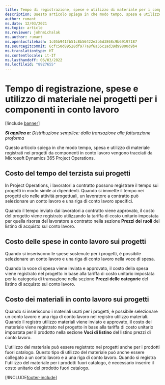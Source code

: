 ```yaml
---
title: Tempo di registrazione, spese e utilizzo di materiale per i componenti in conto lavoro
description: Questo articolo spiega in che modo tempo, spesa e utilizzo di materiale registrati nei progetti da componenti in conto lavoro vengono tracciati da Microsoft Dynamics 365 Project Operations.
author: rumant
ms.date: 12/03/2021
ms.topic: article
ms.reviewer: johnmichalak
ms.author: rumant
ms.openlocfilehash: 1c05b941fb51c8b56422e3b5d3868c9b69197187
ms.sourcegitcommit: 6cfc50d89528df977a8f6a55c1ad39d99800d9b4
ms.translationtype: HT
ms.contentlocale: it-IT
ms.lasthandoff: 06/03/2022
ms.locfileid: "8927655"
---
```

# <a name="recording-time-expenses-and-material-usage-on-projects-for-subcontracted-components"></a>Tempo di registrazione, spese e utilizzo di materiale nei progetti per i componenti in conto lavoro

[!include [banner](../../includes/dataverse-preview.md)]

_**Si applica a:** Distribuzione semplice: dalla transazione alla fatturazione proforma_

Questo articolo spiega in che modo tempo, spesa e utilizzo di materiale registrati nei progetti da componenti in conto lavoro vengono tracciati da Microsoft Dynamics 365 Project Operations.

## <a name="costing-for-subcontractor-time-on-projects"></a>Costo del tempo del terzista sui progetti
In Project Operations, i lavoratori a contratto possono registrare il tempo sui progetti in modo simile ai dipendenti. Quando si immette il tempo nei progetti e/o nelle attività progettuali, un lavoratore a contratto può selezionare un conto lavoro e una riga di conto lavoro specifici.

Quando il tempo inviato dai lavoratori a contratto viene approvato, il costo del progetto viene registrato utilizzando la tariffa di costo unitario impostata per quella risorsa del lavoratore a contratto nella sezione **Prezzi dei ruoli** del listino di acquisto sul conto lavoro.

## <a name="costing-for-subcontracted-expenses-on-projects"></a>Costo delle spese in conto lavoro sui progetti
Quando si inseriscono le spese sostenute per i progetti, è possibile selezionare un conto lavoro e una riga di conto lavoro nella voce di spesa. 

Quando la voce di spesa viene inviata e approvato, il costo della spesa viene registrato nel progetto in base alla tariffa di costo unitario impostata per la categoria di transazione nella sezione **Prezzi delle categorie** del listino di acquisto sul conto lavoro.

## <a name="costing-for-subcontracted-materials-on-projects"></a>Costo dei materiali in conto lavoro sui progetti
Quando si inseriscono i materiali usati per i progetti, è possibile selezionare un conto lavoro e una riga di conto lavoro nel registro utilizzo materiali. Quando il registro utilizzo materiali viene inviato e approvato, il costo del materiale viene registrato nel progetto in base alla tariffa di costo unitario impostata per il prodotto nella sezione **Voci di listino** del listino prezzi di conto lavoro.

L'utilizzo del materiale può essere registrato nei progetti anche per i prodotti fuori catalogo. Questo tipo di utilizzo del materiale può anche essere collegato a un conto lavoro e a una riga di conto lavoro. Quando si registra l'utilizzo del materiale per i prodotti fuori catalogo, è necessario inserire il costo unitario del prodotto fuori catalogo. 


[!INCLUDE[footer-include](../../includes/footer-banner.md)]
